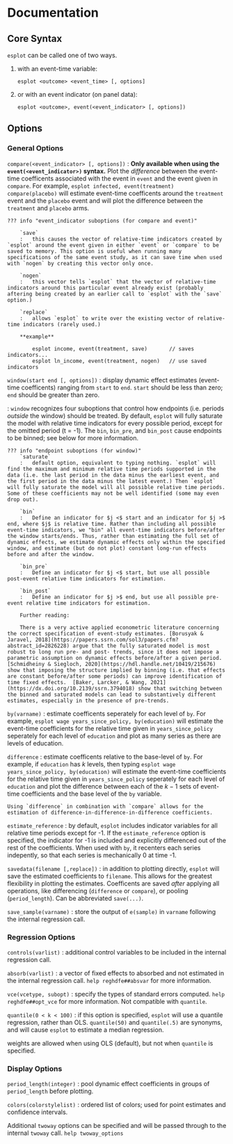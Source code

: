 # Documentation

## Core Syntax 

`esplot` can be called one of two ways. 

1. with an event-time variable:

    `esplot <outcome> <event_time> [, options]`

2. or with an event indicator (on panel data):

    `esplot <outcome>, event(<event_indicator> [, options])`

## Options 

### General Options 

`compare(<event_indicator> [, options])`
:   **Only available when using the `event(<event_indicator>)` syntax.**
    Plot the *difference* between the event-time coefficents associated with the event in `event` and the event given in `compare`. For example, `esplot infected, event(treatment) compare(placebo)` will estimate event-time coefficents around the `treatment` event and the `placebo` event and will plot the difference between the `treatment` and `placebo` arms. 

    ??? info "event_indicator suboptions (for compare and event)"  
    
        `save`
        :   this causes the vector of relative-time indicators created by `esplot` around the event given in either `event` or `compare` to be saved to memory. This option is useful when running many specifications of the same event study, as it can save time when used with `nogen` by creating this vector only once. 

        `nogen`
        :   this vector tells `esplot` that the vector of relative-time indicators around this particular event already exist (probably aftering being created by an earlier call to `esplot` with the `save` option.)

        `replace` 
        :   allows `esplot` to write over the existing vector of relative-time indicators (rarely used.)

        **example**

            esplot income, event(treatment, save)       // saves indicators...
            esplot ln_income, event(treatment, nogen)   // use saved indicators 

`window(start end [, options])`
:   display dynamic effect estimates (event-time coefficents) ranging from `start` to `end`. `start` should be less than zero; `end` should be greater than zero. 

:   `window` recognizes four suboptions that control how endpoints (i.e. periods *outside* the window) should be treated. By default, `esplot` will fully saturate the model with relative time indicators for every possible period, except for the omitted period (t = -1). The `bin`, `bin_pre`, and `bin_post` cause endpoints to be binned; see below for more information.
 
    ??? info "endpoint suboptions (for window)"  
        `saturate`
        :   default option, equivalent to typing nothing. `esplot` will find the maximum and minimum relative time periods supported in the data (i.e. the last period in the data minus the earliest event, and the first period in the data minus the latest event.) Then `esplot` will fully saturate the model will all possible relative time periods. Some of these coefficients may not be well identified (some may even drop out).

        `bin`
        :   Define an indicator for $j <$ start and an indicator for $j >$ end, where $j$ is relative time. Rather than including all possible event-time indicators, we "bin" all event-time indicators before/after the window starts/ends. Thus, rather than estimating the full set of dynamic effects, we estimate dynamic effects only within the specified window, and estimate (but do not plot) constant long-run effects before and after the window. 

        `bin_pre`
        :   Define an indicator for $j <$ start, but use all possible post-event relative time indicators for estimation. 

        `bin_post`
        :   Define an indicator for $j >$ end, but use all possible pre-event relative time indicators for estimation. 

        Further reading: 

        There is a very active applied econometric literature concerning the correct specification of event-study estimates. [Borusyak & Jaravel, 2018](https://papers.ssrn.com/sol3/papers.cfm?abstract_id=2826228) argue that the fully saturated model is most robust to long run pre- and post- trends, since it does not impose a parametric assumption on dynamic effects before/after a given period. [Schmidheiny & Siegloch, 2020](https://hdl.handle.net/10419/215676) show that imposing the structure implied by binning (i.e. that effects are constant before/after some periods) can improve identification of time fixed effects.  [Baker, Larcker, & Wang, 2021](https://dx.doi.org/10.2139/ssrn.3794018) show that switching between the binned and saturated models can lead to substantively different estimates, especially in the presence of pre-trends.





`by(varname)`
:   estimate coefficents seperately for each level of `by`. For example, `esplot wage years_since_policy, by(education)` will estimate the event-time coefficients for the relative time given in `years_since_policy` seperately for each level of `education` and plot as many series as there are levels of education. 

`difference`
:   estimate coefficents relative to the base-level of `by`. For example, if `education` has $k$ levels, then typing `esplot wage years_since_policy, by(education)` will estimate the event-time coefficients for the relative time given in `years_since_policy` seperately for each level of `education` and plot the difference between each of the $k-1$ sets of event-time coefficients and the base level of the `by` variable.

    Using `difference` in combination with `compare` allows for the estimation of difference-in-difference-in-difference coefficients. 

`estimate_reference` 
:   by default, `esplot` includes indicator variables for all relative time periods except for -1. If the `estimate_reference` option is specified, the indicator for -1 is included and explicitly differenced out of the rest of the coefficients. When used with `by`, it recenters each series indepently, so that each series is mechanically 0 at time -1.

`savedata(filename [,replace])`
:   in addition to plotting directly, `esplot` will save the estimated coefficients to `filename`. This allows for the greatest flexibility in plotting the estimates. Coefficents are saved *after* applying all operations, like differencing (`difference` or `compare`), or pooling (`period_length`). Can be abbreviated `save(...)`.

`save_sample(varname)`
:   store the output of `e(sample)` in `varname` following the internal regression call. 

### Regression Options 

`controls(varlist)`
:   additional control variables to be included in the internal regression call.

`absorb(varlist)`
:   a vector of fixed effects to absorbed and not estimated in the internal regression call. `help reghdfe##absvar` for more information. 

`vce(vcetype, subopt)`
:   specify the types of standard errors computed. `help reghdfe##opt_vce` for more information. Not compatible with `quantile`.

`quantile(0 < k < 100)`
:   if this option is specified, `esplot` will use a quantile regression, rather than OLS. `quantile(50)` and `quantile(.5)` are synonyms, and will cause `esplot` to estimate a median regression. 

weights are allowed when using OLS (default), but not when `quantile` is specified. 

### Display Options 

`period_length(integer)` 
:   pool dynamic effect coefficients in groups of `period_length` before plotting. 

`colors(colorstylelist)`
:   ordered list of colors; used for point estimates and confidence intervals.  


Additional `twoway` options can be specified and will be passed through to the internal `twoway` call. `help twoway_options`